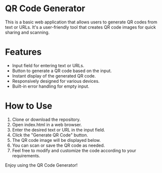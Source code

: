 # QR Code Generator
This is a basic web application that allows users to generate QR codes from text or URLs. It's a user-friendly tool that creates QR code images for quick sharing and scanning.

# Features
* Input field for entering text or URLs.
* Button to generate a QR code based on the input.
* Instant display of the generated QR code.
* Responsively designed for various devices.
* Built-in error handling for empty input.

# How to Use
1. Clone or download the repository.
2. Open index.html in a web browser.
3. Enter the desired text or URL in the input field.
4. Click the "Generate QR Code" button.
5. The QR code image will be displayed below.
6. You can scan or save the QR code as needed.
7. Feel free to modify and customize the code according to your requirements.

Enjoy using the QR Code Generator!
